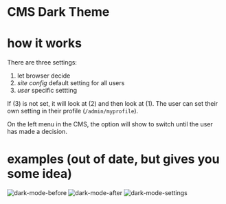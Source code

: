 CMS Dark Theme
===============================================
# how it works

There are three settings:

1. let browser decide
2. _site config_ default setting for all users
3. _user_ specific settting

If (3) is not set, it will look at (2) and then look at (1). The user can set their own setting in their profile (`/admin/myprofile`). 

On the left menu in the CMS, the option will show to switch until the user has made a decision. 


# examples (out of date, but gives you some idea)
![dark-mode-before](https://github.com/elliot-sawyer/silverstripe-cms-dark-theme/assets/354793/c079b299-a806-4816-911a-2e1e8a893558)
![dark-mode-after](https://github.com/elliot-sawyer/silverstripe-cms-dark-theme/assets/354793/b7f073a8-8a98-42fc-a837-d3b045e81070)
![dark-mode-settings](https://github.com/elliot-sawyer/silverstripe-cms-dark-theme/assets/354793/b618de71-e17f-4571-a0e2-760b064b9a76)
